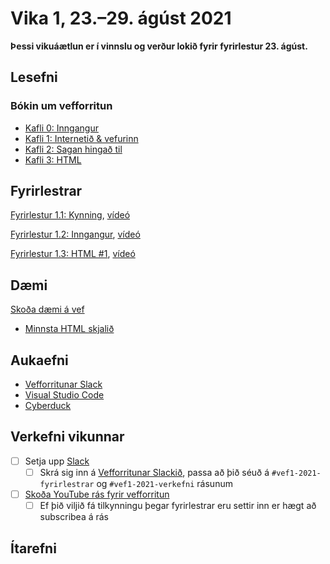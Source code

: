 # Vika 1, 23.–29. ágúst 2021

**Þessi vikuáætlun er í vinnslu og verður lokið fyrir fyrirlestur 23. ágúst.**

## Lesefni

### Bókin um vefforritun

* [Kafli 0: Inngangur](https://bok.vefforritun.is/00.inngangur.html)
* [Kafli 1: Internetið & vefurinn](https://bok.vefforritun.is/01.internetid.html)
* [Kafli 2: Sagan hingað til](https://bok.vefforritun.is/02.saga.html)
* [Kafli 3: HTML](https://bok.vefforritun.is/03.html.html)

## Fyrirlestrar

[Fyrirlestur 1.1: Kynning](01.1.kynning.md), [vídeó]()

[Fyrirlestur 1.2: Inngangur](01.2.inngangur.md), [vídeó]()

[Fyrirlestur 1.3: HTML #1](01.3.html.md), [vídeó]()

## Dæmi

[Skoða dæmi á vef](https://vefforritun.github.io/vef1-2021/vikur/01/)

* [Minnsta HTML skjalið](daemi/minnsta.html)

## Aukaefni

* [Vefforritunar Slack](https://vefforritun.slack.com/)
* [Visual Studio Code](https://code.visualstudio.com/)
* [Cyberduck](https://cyberduck.io/download/)

## Verkefni vikunnar

* [ ] Setja upp [Slack](https://slack.com)
  - [ ] Skrá sig inn á [Vefforritunar Slackið](https://vefforritun.slack.com/), passa að þið séuð á `#vef1-2021-fyrirlestrar` og `#vef1-2021-verkefni` rásunum
* [ ] [Skoða YouTube rás fyrir vefforritun](https://www.youtube.com/channel/UCPtLVvj-XXcHWEGLuFCrGMg)
  - [ ] Ef þið viljið fá tilkynningu þegar fyrirlestrar eru settir inn er hægt að subscribea á rás

## Ítarefni


